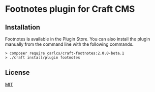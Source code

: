 # Footnotes plugin for Craft CMS

## Installation

Footnotes is available in the Plugin Store. You can also install the plugin manually from the command line with the following commands.

```
> composer require carlcs/craft-footnotes:2.0.0-beta.1
> ./craft install/plugin footnotes
```

## License

[MIT](LICENSE.md)
